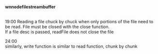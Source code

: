 #### wnnodefilestreambuffer
######
19:00
Reading a file chuck by chuck when only portions of the file need to be read. File must be closed with the close function.  
If a file desc is passed, readFile does not close the file  


24:00  
similarly, write function is similar to read function, chunk by chunk
